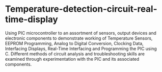 # Temperature-detection-circuit-real-time-display
Using PIC microcontroller to an assortment of sensors, output devices and electronic components to demonstrate working of Temperature Sensors, EEPROM Programming, Analog to Digital Conversion, Clocking Data, Interfacing Displays, Real-Time Interfacing  and Programming the PIC using C. Different methods of circuit analysis and troubleshooting skills are examined through experimentation with the PIC and its associated components.

